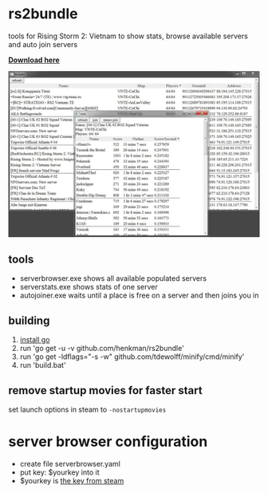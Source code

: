 # rs2bundle
tools for Rising Storm 2: Vietnam to show stats, browse available servers and auto join servers

[**Download here**](https://github.com/henkman/rs2bundle/releases/download/1.0/rs2bundle.zip)

![screenshot](https://github.com/henkman/rs2bundle/raw/master/screenshot.jpg "Screenshot")

## tools
- serverbrowser.exe shows all available populated servers
- serverstats.exe shows stats of one server
- autojoiner.exe waits until a place is free on a server and then joins you in

## building
1. [install go](https://golang.org/doc/install)
2. run 'go get -u -v github.com/henkman/rs2bundle'
3. run 'go get -ldflags="-s -w" github.com/tdewolff/minify/cmd/minify'
3. run 'build.bat'

## remove startup movies for faster start
set launch options in steam to `-nostartupmovies`

# server browser configuration
- create file serverbrowser.yaml
- put key: $yourkey into it
- $yourkey is [the key from steam](https://steamcommunity.com/dev/apikey)
